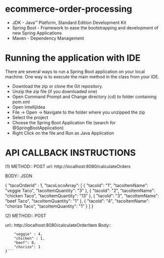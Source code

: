 # ecommerce-order-processing

- JDK - Java™ Platform, Standard Edition Development Kit
- Spring Boot - Framework to ease the bootstrapping and development of new Spring Applications
- Maven - Dependency Management

# Running the application with IDE
There are several ways to run a Spring Boot application on your local machine.
One way is to execute the main method in the class from your IDE.

- Download the zip or clone the Git repository.
- Unzip the zip file (if you downloaded one)
- Open Command Prompt and Change directory (cd) to folder containing pom.xml
- Open IntellijIdea
- File -> Open -> Navigate to the folder where you unzipped the zip
- Select the project
- Choose the Spring Boot Application file (search for @SpringBootApplication)
- Right Click on the file and Run as Java Application

# API CALLBACK INSTRUCTIONS

(1)  METHOD:: POST
url: http://localhost:8080/calculateOrders

BODY:: JSON

{
	"tacoOrderId" : 1,
	"tacoLocoArray": [
		{
			"tacoId": "1",
			"tacoItemName": "veggie Taco",
			"tacoItemQuantity": "3"
		},
		{
			"tacoId": "2",
			"tacoItemName": "chicken Taco",
			"tacoItemQuantity": "13"
		},
		{
			"tacoId": "3",
			"tacoItemName": "beef Taco",
			"tacoItemQuantity": "1"
		},
		{
			"tacoId": "4",
			"tacoItemName": "chorizo Taco",
			"tacoItemQuantity": "1"
		}
	]
}


(2) METHOD:: POST

url:: http://localhost:8080/calculateOrderItem
Body::

```{
	"veggie" : 4,
	"chicken" : 1,
	"beef": 0,
 	"chorizo": 1
}```